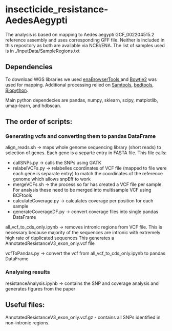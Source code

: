 # insecticide_resistance-AedesAegypti
The analysis is based on mapping to Aedes aegypti GCF_002204515.2 reference assembly and uses corresponding GFF file. Neither is included in this repository as both are available via NCBI/ENA. The list of samples used is in ./InputData/SampleRegions.txt

## Dependencies
To download WGS libraries we used [enaBrowserTools ](https://github.com/enasequence/enaBrowserTools) and [Bowtie2](https://bowtie-bio.sourceforge.net/bowtie2/index.shtml) was used for mapping. Additional processing relied on [Samtools](https://www.htslib.org/), [bedtools](https://bedtools.readthedocs.io/en/latest/index.html), [Biopython](https://biopython.org/).

Main python dependecies are pandas, numpy, sklearn, scipy, matplotlib, umap-learn, and hdbscan.

## The order of scripts:

### Generating vcfs and converting them to pandas DataFrame
align_reads.sh -> maps whole genome sequencing library (short reads) to selection of genes. Each gene is a separte entry in FASTA file.
    This file calls:
+ callSNPs.py -> calls the SNPs using GATK
+ relabelVCFs.py -> relabelles coordinates of VCF file (mapped to file were each gene is separate entry) to match the coordinates of the reference genome which allows snpEff to work 
+ mergeVCFs.sh  -> the process so far has created a VCF file per sample. For analysis these need to be merged into multisample VCF using BCFtools
+ calculateCoverage.py -> calculates coverage per position for each sample
+ generateCoverageDF.py -> convert coverage files into single pandas DataFrame

all_vcf_to_cds_only.ipynb -> removes intronic regions from VCF file. This is necessary because majority of the sequences are intronic with extremely high rate of duplicated sequences
    This generates a AnnotatedResistanceV3_exon_only.vcf file

vcfToPandas.py -> convert the vcf from all_vcf_to_cds_only.ipynb to pandas DataFrame

### Analysing results
resistanceAnalysis.ipynb -> contains the SNP and coverage analysis and generates figures from the paper

## Useful files:
AnnotatedResistanceV3_exon_only.vcf.gz - contains all SNPs identified in non-intronic regions. 